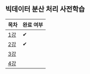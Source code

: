 ## 빅데이터 분산 처리 사전학습

| 목차         | 완료 여부 |
| ------------ | --------- |
| [1강](./1강) | ✔         |
| [2강](./2강) | ✔         |
| [3강](./3강) |           |
| [4강](./4강) |           |



